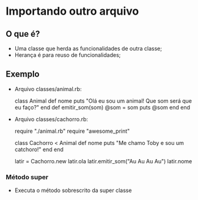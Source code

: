 # Importando outro arquivo

## O que é?

* Uma classe que herda as funcionalidades de outra classe;
* Herança é para reuso de funcionalidades;

## Exemplo

* Arquivo classes/animal.rb:

    class Animal
        def nome
         puts "Olá eu sou um animal! Que som será que eu faço?"
    end
        def emitir_som(som)
         @som = som
         puts @som
        end
    end

* Arquivo classes/cachorro.rb:

    require "./animal.rb"
    require "awesome_print"

    class Cachorro < Animal
        def nome
         puts "Me chamo Toby e sou um catchoro!"
        end
    end

    latir = Cachorro.new
    latir.ola
    latir.emitir_som("Au Au Au Au")
    latir.nome

### Método super

* Executa o método sobrescrito da super classe